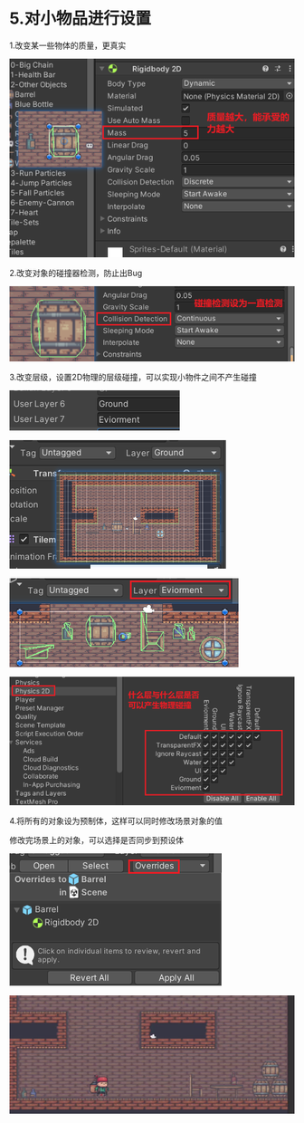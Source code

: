 # 5.对小物品进行设置

1.改变某一些物体的质量，更真实

![b804ec8be1e9c711d6af53c53d274fe2.png](image/b804ec8be1e9c711d6af53c53d274fe2.png)

2.改变对象的碰撞器检测，防止出Bug

![61514f46e4d0ffc6c158b5ee74840c70.png](image/61514f46e4d0ffc6c158b5ee74840c70.png)

3.改变层级，设置2D物理的层级碰撞，可以实现小物件之间不产生碰撞

![618ce406ecff9e523751893a4444535d.png](image/618ce406ecff9e523751893a4444535d.png)

![2bd654f539b4a7622289919cd01c0ff3.png](image/2bd654f539b4a7622289919cd01c0ff3.png)

![070a9f3a866c15b455800ad0e1a83f6e.png](image/070a9f3a866c15b455800ad0e1a83f6e.png)

![0622a6f7aca1a8cfb8bd4cbaa2382c99.png](image/0622a6f7aca1a8cfb8bd4cbaa2382c99.png)

4.将所有的对象设为预制体，这样可以同时修改场景对象的值

修改完场景上的对象，可以选择是否同步到预设体

![76d023bbcf1b0bb14426e1be015863c7.png](image/76d023bbcf1b0bb14426e1be015863c7.png)

![42fe040fcc29afee3fbbbefb04de382d.png](image/42fe040fcc29afee3fbbbefb04de382d.png)
